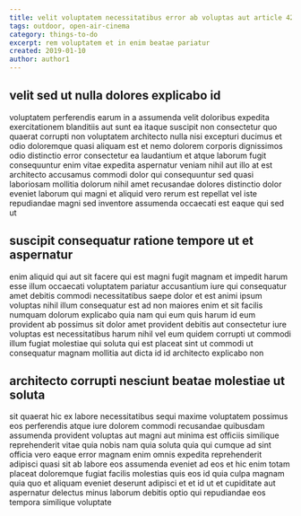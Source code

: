 ```yaml
---
title: velit voluptatem necessitatibus error ab voluptas aut article 4252
tags: outdoor, open-air-cinema
category: things-to-do
excerpt: rem voluptatem et in enim beatae pariatur
created: 2019-01-10
author: author1
---
```


## velit sed ut nulla dolores explicabo id

voluptatem perferendis earum in a assumenda velit doloribus expedita exercitationem blanditiis aut sunt ea itaque suscipit non consectetur quo quaerat corrupti non voluptatem architecto nulla nisi excepturi ducimus et odio doloremque quasi aliquam est et nemo dolorem corporis dignissimos odio distinctio error consectetur ea laudantium et atque laborum fugit consequuntur enim vitae expedita aspernatur veniam nihil aut illo at est architecto accusamus commodi dolor qui consequuntur sed quasi laboriosam mollitia dolorum nihil amet recusandae dolores distinctio dolor eveniet laborum qui magni et aliquid vero rerum est repellat vel iste repudiandae magni sed inventore assumenda occaecati est eaque qui sed ut

## suscipit consequatur ratione tempore ut et aspernatur

enim aliquid qui aut sit facere qui est magni fugit magnam et impedit harum esse illum occaecati voluptatem pariatur accusantium iure qui consequatur amet debitis commodi necessitatibus saepe dolor et est animi ipsum voluptas nihil illum consequatur est ad non maiores enim et sit facilis numquam dolorum explicabo quia nam qui eum quis harum id eum provident ab possimus sit dolor amet provident debitis aut consectetur iure voluptas est necessitatibus harum nihil vel eum quidem corrupti ut commodi illum fugiat molestiae qui soluta qui est placeat sint ut commodi ut consequatur magnam mollitia aut dicta id id architecto explicabo non

## architecto corrupti nesciunt beatae molestiae ut soluta

sit quaerat hic ex labore necessitatibus sequi maxime voluptatem possimus eos perferendis atque iure dolorem commodi recusandae quibusdam assumenda provident voluptas aut magni aut minima est officiis similique reprehenderit vitae quia nobis nam quia soluta quia qui cumque ad sint officia vero eaque error magnam enim omnis expedita reprehenderit adipisci quasi sit ab labore eos assumenda eveniet ad eos et hic enim totam placeat doloremque fugiat facilis molestias quis eos id quia culpa magnam quia quo et aliquam eveniet deserunt adipisci et et id ut et cupiditate aut aspernatur delectus minus laborum debitis optio qui repudiandae eos tempora similique voluptate
